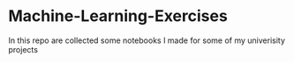 # Machine-Learning-Exercises
In this repo are collected some notebooks I made for some of my univerisity projects
